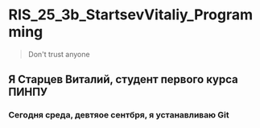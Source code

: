 # RIS_25_3b_StartsevVitaliy_Programming
> Don't trust anyone
## Я Старцев Виталий, студент первого курса ПИНПУ ##

### Сегодня среда, девтяое сентбря, я устанавливаю Git ###
